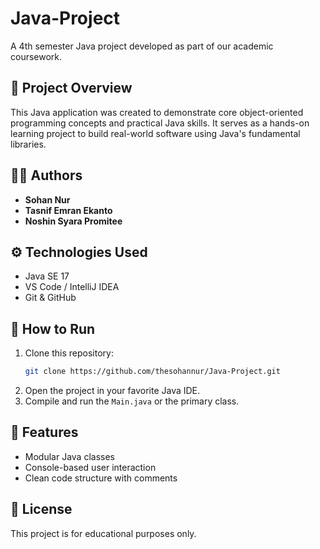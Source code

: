# Java-Project

A 4th semester Java project developed as part of our academic coursework.

## 📘 Project Overview

This Java application was created to demonstrate core object-oriented programming concepts and practical Java skills. It serves as a hands-on learning project to build real-world software using Java's fundamental libraries.

## 👨‍💻 Authors

- **Sohan Nur**
- **Tasnif Emran Ekanto**
- **Noshin Syara Promitee**

## ⚙️ Technologies Used

- Java SE 17
- VS Code / IntelliJ IDEA
- Git & GitHub

## 🚀 How to Run

1. Clone this repository:
   ```bash
   git clone https://github.com/thesohannur/Java-Project.git
   ```
2. Open the project in your favorite Java IDE.
3. Compile and run the `Main.java` or the primary class.

## 📌 Features

- Modular Java classes
- Console-based user interaction
- Clean code structure with comments

## 📄 License

This project is for educational purposes only.
